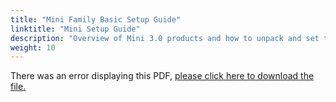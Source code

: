 ```yaml
---
title: "Mini Family Basic Setup Guide"
linktitle: "Mini Setup Guide"
description: "Overview of Mini 3.0 products and how to unpack and set them up."
weight: 10
---
```


<object data="https://www.truenas.com/docs/files/MiniFamily3.1.pdf" type="application/pdf" width="95%" height="1000">
  There was an error displaying this PDF, <a href="https://www.truenas.com/docs/files/MiniFamily3.1.pdf">please click here to download the file.</a>
</object>
